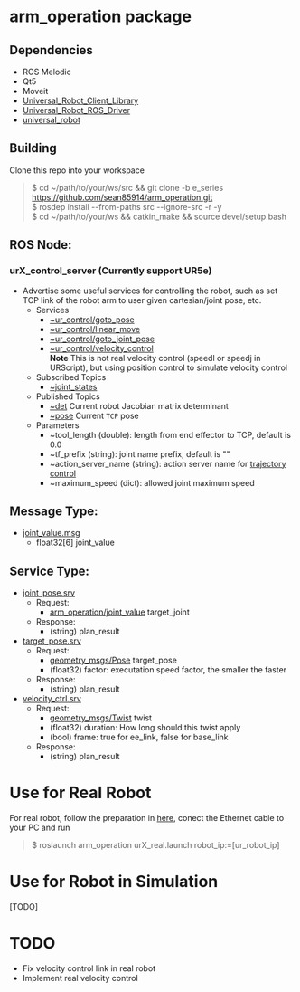 # arm_operation package
## Dependencies
* ROS Melodic
* Qt5
* Moveit
* [Universal_Robot_Client_Library](https://github.com/UniversalRobots/Universal_Robots_Client_Library#plain-cmake)
* [Universal_Robot_ROS_Driver](https://github.com/sean85914/Universal_Robots_ROS_Driver#building)
* [universal_robot](https://github.com/sean85914/universal_robot)

## Building
Clone this repo into your workspace
> $ cd ~/path/to/your/ws/src && git clone -b e_series https://github.com/sean85914/arm_operation.git  
> $ rosdep install --from-paths src --ignore-src -r -y  
> $ cd ~/path/to/your/ws && catkin_make && source devel/setup.bash

## ROS Node:
### urX_control_server (Currently support UR5e)
* Advertise some useful services for controlling the robot, such as set TCP link of the robot arm to user given cartesian/joint pose, etc.
  * Services
    * [~ur_control/goto_pose](https://github.com/sean85914/arm_operation/blob/e_series/srv/target_pose.srv)
    * [~ur_control/linear_move](https://github.com/sean85914/arm_operation/blob/e_series/srv/target_pose.srv)
    * [~ur_control/goto_joint_pose](https://github.com/sean85914/arm_operation/blob/e_series/srv/joint_pose.srv)
    * [~ur_control/velocity_control](https://github.com/sean85914/arm_operation/blob/e_series/srv/velocity_ctrl.srv)  
      **Note** This is not real velocity control (speedl or speedj in URScript), but using position control to simulate velocity control
  * Subscribed Topics
    * [~joint_states](http://docs.ros.org/melodic/api/sensor_msgs/html/msg/JointState.html)
  * Published Topics
    * [~det](http://docs.ros.org/melodic/api/std_msgs/html/msg/Float32.html) Current robot Jacobian matrix determinant
    * [~pose](http://docs.ros.org/melodic/api/geometry_msgs/html/msg/PoseStamped.html) Current `TCP` pose
  * Parameters
    * ~tool_length (double): length from end effector to TCP, default is 0.0
    * ~tf_prefix (string): joint name prefix, default is ""
    * ~action_server_name (string): action server name for [trajectory control](http://docs.ros.org/en/api/control_msgs/html/action/FollowJointTrajectory.html)
    * ~maximum_speed (dict): allowed joint maximum speed

## Message Type:
* [joint_value.msg](https://github.com/sean85914/arm_operation/blob/e_series/msg/joint_value.msg)
  * float32[6] joint_value

## Service Type:
* [joint_pose.srv](https://github.com/sean85914/arm_operation/blob/e_series/srv/joint_pose.srv)
  * Request:
    * [arm_operation/joint_value](https://github.com/sean85914/arm_operation/blob/e_series/msg/joint_value.msg) target_joint
  * Response:
    * (string) plan_result
* [target_pose.srv](https://github.com/sean85914/arm_operation/blob/e_series/srv/target_pose.srv)
  * Request:
    * [geometry_msgs/Pose](http://docs.ros.org/lunar/api/geometry_msgs/html/msg/Pose.html) target_pose
    * (float32) factor: executation speed factor, the smaller the faster
  * Response:
    * (string) plan_result
* [velocity_ctrl.srv](https://github.com/sean85914/arm_operation/blob/e_series/srv/velocity_ctrl.srv)
  * Request:
    * [geometry_msgs/Twist](http://docs.ros.org/lunar/api/geometry_msgs/html/msg/Twist.html) twist
    * (float32) duration: How long should this twist apply
    * (bool) frame: true for ee_link, false for base_link
  * Response:
    * (string) plan_result

# Use for Real Robot
For real robot, follow the preparation in [here](https://github.com/UniversalRobots/Universal_Robots_ROS_Driver#prepare-the-robot), conect the Ethernet cable to your PC and run
> $ roslaunch arm_operation urX_real.launch robot_ip:=[ur_robot_ip]

# Use for Robot in Simulation
[TODO]

# TODO
* Fix velocity control link in real robot
* Implement real velocity control
